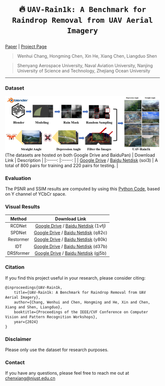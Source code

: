 # <p align=center> :fire: `UAV-Rain1k: A Benchmark for Raindrop Removal from UAV Aerial Imagery`</p>

[Paper](https://arxiv.org/abs/2402.05773) | [Project Page](https://github.com/cschenxiang/UAV-Rain1k) 

> Wenhui Chang, Hongming Chen, Xin He, Xiang Chen, Liangduo Shen

>Shenyang Aerospace University, Naval Aviation University, Nanjing University of Science and Technology, Zhejiang Ocean University

---
### Dataset
![Example](figures/overview.jpg)
(The datasets are hosted on both Google Drive and BaiduPan)
| Download Link | Description | 
|:-----: |:-----: |
| [Google Drive](https://drive.google.com/file/d/1uELYr8-EesWXVi-Ty0vd4_7ig7taUDfq/view?usp=sharing) / [Baidu Netdisk](https://pan.baidu.com/s/1J8LP4mOFOGopo-8YEpj7KQ?pwd=soi3) (soi3) | A total of 800 pairs for training and 220 pairs for testing. |

### Evaluation
The PSNR and SSIM results are computed by using this [Python Code](https://github.com/cschenxiang/UAV-Rain1k/blob/main/evaluation.py), based on Y channel of YCbCr space.

### Visual Results
| Method | Download Link | 
|:-----: |:-----: |
| RCDNet | [Google Drive]() / [Baidu Netdisk](https://pan.baidu.com/s/1FcFyzhvbCoTLfsC6u2P_Aw?pwd=1vfj) (1vfj) |
| SPDNet | [Google Drive]() / [Baidu Netdisk](https://pan.baidu.com/s/1cGFcK7C1jOfN03r1HKNxqg?pwd=q82c) (q82c) |
| Restormer | [Google Drive]() / [Baidu Netdisk](https://pan.baidu.com/s/1qRRhwe_kN9lKJTnui6dhuw?pwd=y80k) (y80k) |
| IDT | [Google Drive]() / [Baidu Netdisk](https://pan.baidu.com/s/1G0To1q4j2dy9D6XUK489Nw?pwd=d37b) (d37b) |
| DRSformer | [Google Drive]() / [Baidu Netdisk](https://pan.baidu.com/s/1ww7wVF4AtSfQIUrrYVilnA?pwd=gj5b) (gj5b) |

### Citation
If you find this project useful in your research, please consider citing:
```
@inproceedings{UAV-Rain1k,
    title={UAV-Rain1k: A Benchmark for Raindrop Removal from UAV Aerial Imagery},
    author={Chang, Wenhui and Chen, Hongming and He, Xin and Chen, Xiang and Shen, Liangduo},
    booktitle={Proceedings of the IEEE/CVF Conference on Computer Vision and Pattern Recognition Workshops},
    year={2024}
}
```

### Disclaimer
Please only use the dataset for research purposes.

### Contact
If you have any questions, please feel free to reach me out at chenxiang@njust.edu.cn
